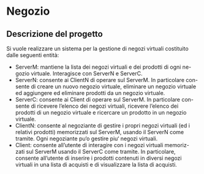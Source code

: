 # Negozio

## Descrizione del progetto
Si vuole realizzare un sistema per la gestione di negozi virtuali costituito dalle seguenti entità:
- ServerM: mantiene la lista dei negozi virtuali e dei prodotti di ogni ne- gozio virtuale. Interagisce con ServerN e ServerC.
- ServerN: consente ai ClientN di operare sul ServerM. In particolare con- sente di creare un nuovo negozio virtuale, eliminare un negozio virtuale ed aggiungere ed eliminare prodotti da un negozio virtuale.
- ServerC: consente ai Client di operare sul ServerM. In particolare con- sente di ricevere l’elenco dei negozi virtuali, ricevere l’elenco dei prodotti di un negozio virtuale e ricercare un prodotto in un negozio virtuale.
- ClientN: consente al negoziante di gestire i propri negozi virtuali (ed i relativi prodotti) memorizzati sul ServerM, usando il ServerN come tramite. Ogni negoziante pu‘o gestire piu‘ negozi virtuali.
- Client: consente all’utente di interagire con i negozi virtuali memoriz- zati sul ServerM usando il ServerC come tramite. In particolare, consente all’utente di inserire i prodotti contenuti in diversi negozi virtuali in una lista di acquisti e di visualizzare la lista di acquisti.
